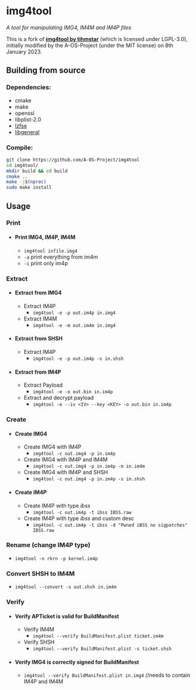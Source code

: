 # img4tool
_A tool for manipulating IMG4, IM4M and IM4P files_

This is a fork of [**img4tool by tihmstar**](https://github.com/tihmstar/img4tool) (which is licensed under LGPL-3.0), initially modified by the A-OS-Project (under the MIT license) on 8th January 2023.

## Building from source
### Dependencies:
- cmake
- make
- openssl
- libplist-2.0
- [lzfse](https://github.com/lzfse/lzfse)
- [libgeneral](https://github.com/tihmstar/libgeneral)

### Compile:
```bash
git clone https://github.com/A-OS-Project/img4tool
cd img4tool/
mkdir build && cd build
cmake ..
make -j$(nproc)
sudo make install
```

## Usage
### Print
* #### Print IMG4, IM4P, IM4M
  * `img4tool infile.img4`
  * `-a` print everything from im4m
  * `-i` print only im4p

### Extract
* #### Extract from IMG4
  * Extract IM4P
    * `img4tool -e -p out.im4p in.img4`
  * Extract IM4M
    * `img4tool -e -m out.im4m in.img4`  

* #### Extract from SHSH
  * Extract IM4P
    * `img4tool -e -p out.im4p -s in.shsh`

* #### Extract from IM4P
  * Extract Payload
    * `img4tool -e -o out.bin in.im4p`
  * Extract and decrypt payload
    * `img4tool -e --iv <IV> --key <KEY> -o out.bin in.im4p`

### Create
* #### Create IMG4
  * Create IMG4 with IM4P
    * `img4tool -c out.img4 -p in.im4p`
  * Create IMG4 with IM4P and IM4M
    * `img4tool -c out.img4 -p in.im4p -m in.im4m`
  * Create IMG4 with IM4P and SHSH
    * `img4tool -c out.img4 -p in.im4p -s in.shsh`
* #### Create IM4P
  * Create IM4P with type _ibss_
    * `img4tool -c out.im4p -t ibss IBSS.raw`
  * Create IM4P with type _ibss_ and custom desc
    * `img4tool -c out.im4p -t ibss -d "Pwned iBSS no sigpatches" IBSS.raw`

### Rename (change IM4P type)
* `img4tool -n rkrn -p kernel.im4p`

### Convert SHSH to IM4M
* `img4tool --convert -s out.shsh in.im4m`

### Verify
* #### Verify APTicket is valid for BuildManifest
  * Verify IM4M
    * `img4tool --verify BuildManifest.plist ticket.im4m`
  * Verify SHSH
    * `img4tool --verify BuildManifest.plist -s ticket.shsh`
* #### Verify IMG4 is correctly signed for BuildManifest
  * `img4tool --verify BuildManifest.plist in.img4` //needs to contain IM4P and IM4M
